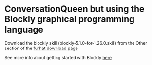 # ConversationQueen but using the Blockly graphical programming language

Download the blockly skill (blockly-5.1.0-for-1.26.0.skill) from the Other
section of the [furhat download
page](https://furhat.io/downloads)

See more info about getting started with Blockly [here](https://docs.furhat.io/blockly/)
